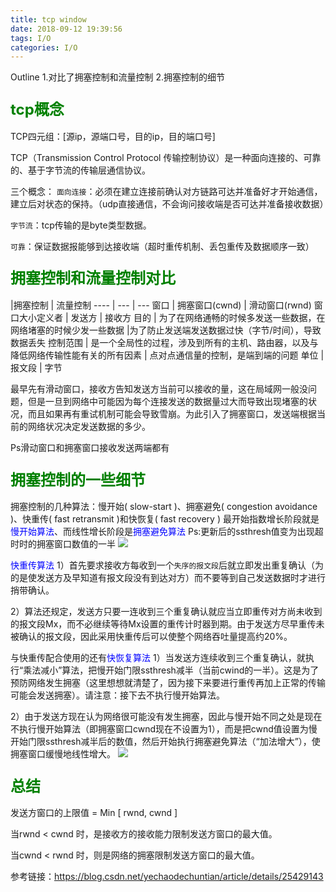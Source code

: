 ```yaml
---
title: tcp window
date: 2018-09-12 19:39:56
tags: I/O
categories: I/O
---
```

Outline
1.对比了拥塞控制和流量控制
2.拥塞控制的细节
<!-- more -->
### <font color=green size=5>tcp概念</font>
TCP四元组：[源ip，源端口号，目的ip，目的端口号]

TCP（Transmission Control Protocol 传输控制协议）是一种面向连接的、可靠的、基于字节流的传输层通信协议。

三个概念：
<code>面向连接</code>：必须在建立连接前确认对方链路可达并准备好才开始通信，建立后对状态的保持。（udp直接通信，不会询问接收端是否可达并准备接收数据）

<code>字节流</code>：tcp传输的是byte类型数据。

<code>可靠</code>：保证数据报能够到达接收端（超时重传机制、丢包重传及数据顺序一致）
### <font color=green size=5>拥塞控制和流量控制对比</font>
|拥塞控制 | 流量控制
---- | --- | ---
窗口 | 拥塞窗口(cwnd) | 滑动窗口(rwnd)
窗口大小定义者 | 发送方 | 接收方
目的 | 为了在网络通畅的时候多发送一些数据，在网络堵塞的时候少发一些数据 |为了防止发送端发送数据过快（字节/时间），导致数据丢失
控制范围 | 是一个全局性的过程，涉及到所有的主机、路由器，以及与降低网络传输性能有关的所有因素  | 点对点通信量的控制，是端到端的问题
单位 | 报文段 | 字节


最早先有滑动窗口，接收方告知发送方当前可以接收的量，这在局域网一般没问题，但是一旦到网络中可能因为每个连接发送的数据量过大而导致出现堵塞的状况，而且如果再有重试机制可能会导致雪崩。为此引入了拥塞窗口，发送端根据当前的网络状况决定发送数据的多少。

Ps滑动窗口和拥塞窗口接收发送两端都有

### <font color=green size=5>拥塞控制的一些细节</font>
拥塞控制的几种算法：慢开始( slow-start )、拥塞避免( congestion avoidance )、快重传( fast retransmit )和快恢复( fast recovery )
最开始指数增长阶段就是<font color=blue>慢开始算法</font>、而线性增长阶段是<font color=blue>拥塞避免算法</font>
Ps:更新后的ssthresh值变为出现超时时的拥塞窗口数值的一半
<img src='001.jpeg'>

<font color=blue>快重传算法</font>
1）首先要求接收方每收到一个<code>失序的报文段</code>后就立即发出重复确认（为的是使发送方及早知道有报文段没有到达对方）而不要等到自己发送数据时才进行捎带确认。

2）算法还规定，发送方只要一连收到三个重复确认就应当立即重传对方尚未收到的报文段Mx，而不必继续等待Mx设置的重传计时器到期。由于发送方尽早重传未被确认的报文段，因此采用快重传后可以使整个网络吞吐量提高约20%。

与快重传配合使用的还有<font color=blue>快恢复算法</font>
1）当发送方连续收到三个重复确认，就执行“乘法减小”算法，把慢开始门限ssthresh减半（当前cwind的一半）。这是为了预防网络发生拥塞（这里想想就清楚了，因为接下来要进行重传再加上正常的传输可能会发送拥塞）。请注意：接下去不执行慢开始算法。

2）由于发送方现在认为网络很可能没有发生拥塞，因此与慢开始不同之处是现在不执行慢开始算法（即拥塞窗口cwnd现在不设置为1），而是把cwnd值设置为慢开始门限ssthresh减半后的数值，然后开始执行拥塞避免算法（“加法增大”），使拥塞窗口缓慢地线性增大。
<img src='002.jpeg'>
### <font color=green size=5>总结</font>
发送方窗口的上限值 = Min [ rwnd, cwnd ]

当rwnd < cwnd 时，是接收方的接收能力限制发送方窗口的最大值。

当cwnd < rwnd 时，则是网络的拥塞限制发送方窗口的最大值。

参考链接：https://blog.csdn.net/yechaodechuntian/article/details/25429143